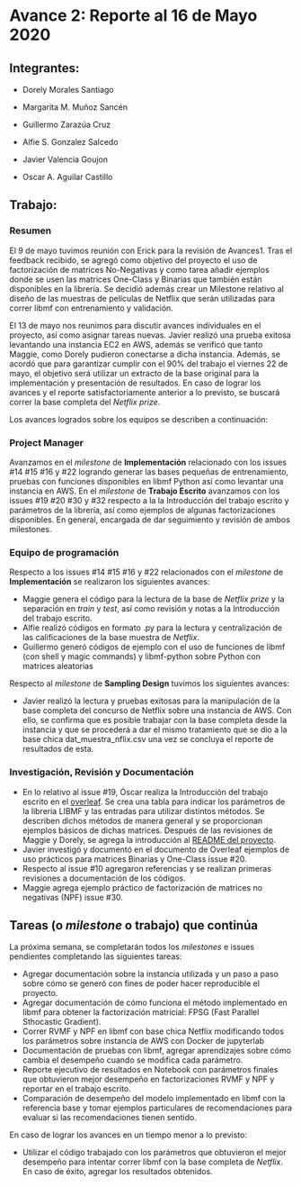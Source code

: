 # Avance 2: Reporte al 16 de Mayo 2020

## Integrantes:

* Dorely Morales Santiago

* Margarita M. Muñoz Sancén

* Guillermo Zarazúa Cruz

* Alfie S. Gonzalez Salcedo

* Javier Valencia Goujon

* Oscar A. Aguilar Castillo

## Trabajo: 

### Resumen

El 9 de mayo tuvimos reunión con Erick para la revisión de Avances1. Tras el feedback recibido, se agregó como objetivo del proyecto el uso de factorización de matrices No-Negativas y como tarea añadir ejemplos donde se usen las matrices One-Class y Binarias que también están disponibles en la librería. Se decidió además crear un Milestone relativo al diseño de las muestras de películas de Netflix que serán utilizadas para correr libmf con entrenamiento y validación.

El 13 de mayo nos reunimos para discutir avances individuales en el proyecto, así como asignar tareas nuevas. Javier realizó una prueba exitosa levantando una instancia EC2 en AWS, además se verificó que tanto Maggie, como Dorely pudieron conectarse a dicha instancia. Además, se acordó que para garantizar cumplir con el 90% del trabajo el viernes 22 de mayo, el objetivo será utilizar un extracto de la base original para la implementación y presentación de resultados. En caso de lograr los avances y el reporte satisfactoriamente anterior a lo previsto, se buscará correr la base completa del *Netflix prize*.

Los avances logrados sobre los equipos se describen a continuación:

### Project Manager

Avanzamos en el *milestone* de **Implementación** relacionado con los issues #14 #15 #16 y #22 logrando generar las bases pequeñas de entrenamiento, pruebas con funciones disponibles en libmf Python así como levantar una instancia en AWS. En el *milestone* de **Trabajo Escrito** avanzamos con los issues #19 #20 #30 y #32 respecto a la la Introducción del trabajo escrito y parámetros de la librería, así como ejemplos de algunas factorizaciones disponibles. En general, encargada de dar seguimiento y revisión de ambos milestones.

### Equipo de programación

Respecto a los issues #14 #15 #16 y #22 relacionados con el *milestone* de **Implementación** se realizaron los siguientes avances:

+ Maggie genera el código para la lectura de la base de *Netflix prize* y la separación en *train* y *test*, así como revisión y notas a la Introducción del trabajo escrito.
+ Alfie realizó códigos en formato .py para la lectura y centralización de las calificaciones de la base muestra de *Netflix*.
+ Guillermo generó códigos de ejemplo con el uso de funciones de libmf (con shell y magic commands) y libmf-python sobre Python con matrices aleatorias

Respecto al *milestone* de **Sampling Design** tuvimos los siguientes avances:

+ Javier realizó la lectura y pruebas exitosas para la manipulación de la base completa del concurso de Netflix sobre una instancia de AWS. Con ello, se confirma que es posible trabajar con la base completa desde la instancia y que se procederá a dar el mismo tratamiento que se dio a la base chica dat_muestra_nflix.csv una vez se concluya el reporte de resultados de esta.

### Investigación, Revisión y Documentación

+ En lo relativo al issue #19, Óscar realiza la Introducción del trabajo escrito en el [overleaf](https://www.overleaf.com/read/ffbjdrrxtmdm). Se crea una tabla para indicar los parámetros de la librería LIBMF y las entradas para utilizar distintos métodos. Se describen dichos métodos de manera general y se proporcionan ejemplos básicos de dichas matrices. Después de las revisiones de Maggie y Dorely, se agrega la introducción al [README del proyecto](https://github.com/DorelyMS/proyecto-final-equipo5-mno-2020-1). 
+ Javier investigó y documentó en el documento de Overleaf ejemplos de uso prácticos para matrices Binarias y One-Class issue #20.
+ Respecto al issue #10 agregaron referencias y se realizan primeras revisiones a documentación de los códigos.
+ Maggie agrega ejemplo práctico de factorización de matrices no negativas (NPF) issue #30.

## Tareas (o *milestone* o trabajo) que continúa

La próxima semana, se completarán todos los *milestones* e issues pendientes completando las siguientes tareas:

+ Agregar documentación sobre la instancia utilizada y un paso a paso sobre cómo se generó con fines de poder hacer reproducible el proyecto.
+ Agregar documentación de cómo funciona el método implementado en libmf para obtener la factorización matricial: FPSG (Fast Parallel Sthocastic Gradient).
+ Correr RVMF y NPF en libmf con base chica Netflix modificando todos los parámetros sobre instancia de AWS con Docker de jupyterlab
+ Documentación de pruebas con libmf, agregar aprendizajes sobre cómo cambia el desempeño cuando se modifica cada parámetro.
+ Reporte ejecutivo de resultados en Notebook con parámetros finales que obtuvieron mejor desempeño en factorizaciones RVMF y NPF y reportar en el trabajo escrito.
+ Comparación de desempeño del modelo implementado en libmf con la referencia base y tomar ejemplos particulares de recomendaciones para evaluar si las recomendaciones tienen sentido.

En caso de lograr los avances en un tiempo menor a lo previsto:

+ Utilizar el código trabajado con los parámetros que obtuvieron el mejor desempeño para intentar correr libmf con la base completa de *Netflix*. En caso de éxito, agregar los resultados obtenidos.






